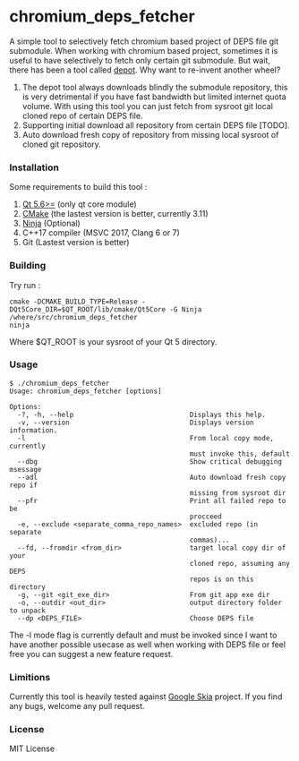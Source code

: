 # chromium_deps_fetcher 

A simple tool to selectively fetch chromium based project of DEPS file git submodule.
When working with chromium based project, sometimes it is useful to have selectively
to fetch only certain git submodule. But wait, there has been a tool called [depot](https://commondatastorage.googleapis.com/chrome-infra-docs/flat/depot_tools/docs/html/depot_tools_tutorial.html).
Why want to re-invent another wheel? 

1. The depot tool always downloads blindly the submodule repository, 
this is very detrimental if you have fast bandwidth but limited internet quota volume.
With using this tool you can just fetch from sysroot git local cloned repo of certain DEPS file.
2. Supporting initial download all repository from certain DEPS file [TODO]. 
3. Auto download fresh copy of repository from missing local sysroot of cloned git repository. 

### Installation

Some requirements to build this tool :

1. [Qt 5.6>=](https://www.qt.io/) (only qt core module)
2. [CMake](https://cmake.org/download/) (the lastest version is better, currently 3.11)
3. [Ninja](https://github.com/ninja-build/ninja) (Optional)
4. C++17 compiler (MSVC 2017, Clang 6 or 7)
5. Git (Lastest version is better)

### Building 

Try run :

```
cmake -DCMAKE_BUILD_TYPE=Release -DQt5Core_DIR=$QT_ROOT/lib/cmake/Qt5Core -G Ninja /where/src/chromium_deps_fetcher
ninja
```

Where $QT_ROOT is your sysroot of your Qt 5 directory.

### Usage 
```
$ ./chromium_deps_fetcher
Usage: chromium_deps_fetcher [options]

Options:
  -?, -h, --help                             Displays this help.
  -v, --version                              Displays version information.
  -l                                         From local copy mode, currently
                                             must invoke this, default
  --dbg                                      Show critical debugging msessage
  --adl                                      Auto download fresh copy repo if
                                             missing from sysroot dir
  --pfr                                      Print all failed repo to be
                                             procceed
  -e, --exclude <separate_comma_repo_names>  excluded repo (in separate
                                             commas)...
  --fd, --fromdir <from_dir>                 target local copy dir of your
                                             cloned repo, assuming any DEPS 
                                             repos is on this directory
  -g, --git <git_exe_dir>                    From git app exe dir
  -o, --outdir <out_dir>                     output directory folder to unpack 
  --dp <DEPS_FILE>                           Choose DEPS file

```

The -l mode flag is currently default and must be invoked since I want to have another possible usecase as well when working 
with DEPS file or feel free you can suggest a new feature request.

### Limitions
Currently this tool is heavily tested against [Google Skia](https://skia.org) project. 
If you find any bugs, welcome any pull request.


### License 
MIT License